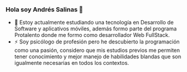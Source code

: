 ### Hola soy Andrés Salinas 👋

- 🌱 Estoy actualmente estudiando una tecnología en Desarrollo de Software y aplicativos móviles, además formo parte del programa Protalento donde me formo como desarrollador Web FullStack.
- ⚡ Soy psicólogo de profesión pero he descubierto la programación como una pasión, considero que mis estudios previos me permiten tener conocimiento y mejor manejo de habilidades blandas que son igualmente necesarias en todos los contextos.
<!--
**andresali1/andresali1** is a ✨ _special_ ✨ repository because its `README.md` (this file) appears on your GitHub profile.

Here are some ideas to get you started:

- 🔭 I’m currently working on ...
- 👯 I’m looking to collaborate on ...
- 🤔 I’m looking for help with ...
- 💬 Ask me about ...
- 📫 How to reach me: ...
- 😄 Pronouns: ...

-->
